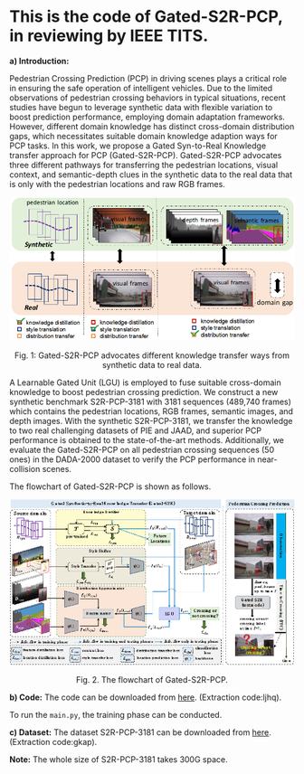 # This is the code of Gated-S2R-PCP, in reviewing by IEEE TITS.

<b>a) Introduction:</b> 

Pedestrian Crossing Prediction (PCP) in driving scenes plays a critical role in ensuring the safe operation of intelligent vehicles. Due to the limited observations of pedestrian crossing behaviors in typical situations, recent studies have begun to leverage synthetic data with flexible variation to boost prediction performance, employing domain adaptation frameworks. However, different domain knowledge has distinct cross-domain distribution gaps, which necessitates suitable domain knowledge adaption ways for PCP tasks. In this work, we propose a Gated Syn-to-Real Knowledge transfer approach for PCP (Gated-S2R-PCP). Gated-S2R-PCP advocates three different pathways for transferring the pedestrian locations, visual context, and semantic-depth clues in the synthetic data to the real data that is only with the pedestrian locations and raw RGB frames.

<p align="center">
  <img src="https://github.com/JWFanggit/Gated-S2R-PCP/blob/main/method.png">
</p>
<p align="center">Fig. 1: Gated-S2R-PCP advocates different knowledge transfer ways from synthetic data to real data.</p>

A Learnable Gated Unit (LGU) is employed to fuse suitable cross-domain knowledge to boost pedestrian crossing prediction. We construct a new synthetic benchmark S2R-PCP-3181 with 3181 sequences (489,740 frames) which contains the pedestrian locations, RGB frames, semantic images, and depth images. With the synthetic S2R-PCP-3181, we transfer the knowledge to two real challenging datasets of PIE and JAAD, and superior PCP performance is obtained to the state-of-the-art methods. Additionally, we evaluate the Gated-S2R-PCP on all pedestrian crossing sequences (50 ones) in the DADA-2000 dataset to verify the PCP performance in near-collision scenes. 

The flowchart of Gated-S2R-PCP is shown as follows.
<p align="center">
  <img src="https://github.com/JWFanggit/Gated-S2R-PCP/blob/main/method1.png">
</p>
<p align="center">Fig. 2. The flowchart of Gated-S2R-PCP.</p>

<b>b) Code:</b>
The code can be downloaded from [here](https://github.com/JWFanggit/Gated-S2R-PCP). (Extraction code:ljhq). 

To run the ```main.py```, the training phase can be conducted.

<b>c) Dataset:</b> The dataset S2R-PCP-3181 can be downloaded from [here](https://pan.baidu.com/s/1YFj2WW2jOst40XNlikH0lQ?pwd=gkap). (Extraction code:gkap).

<b>Note:</b> The whole size of S2R-PCP-3181 takes 300G space.
